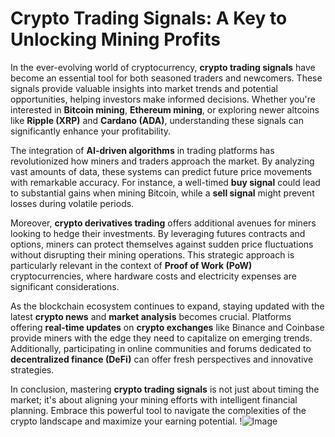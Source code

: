 # Crypto Trading Signals: A Key to Unlocking Mining Profits

In the ever-evolving world of cryptocurrency, **crypto trading signals** have become an essential tool for both seasoned traders and newcomers. These signals provide valuable insights into market trends and potential opportunities, helping investors make informed decisions. Whether you're interested in **Bitcoin mining**, **Ethereum mining**, or exploring newer altcoins like **Ripple (XRP)** and **Cardano (ADA)**, understanding these signals can significantly enhance your profitability.

The integration of **AI-driven algorithms** in trading platforms has revolutionized how miners and traders approach the market. By analyzing vast amounts of data, these systems can predict future price movements with remarkable accuracy. For instance, a well-timed **buy signal** could lead to substantial gains when mining Bitcoin, while a **sell signal** might prevent losses during volatile periods.

Moreover, **crypto derivatives trading** offers additional avenues for miners looking to hedge their investments. By leveraging futures contracts and options, miners can protect themselves against sudden price fluctuations without disrupting their mining operations. This strategic approach is particularly relevant in the context of **Proof of Work (PoW)** cryptocurrencies, where hardware costs and electricity expenses are significant considerations.

As the blockchain ecosystem continues to expand, staying updated with the latest **crypto news** and **market analysis** becomes crucial. Platforms offering **real-time updates** on **crypto exchanges** like Binance and Coinbase provide miners with the edge they need to capitalize on emerging trends. Additionally, participating in online communities and forums dedicated to **decentralized finance (DeFi)** can offer fresh perspectives and innovative strategies.

In conclusion, mastering **crypto trading signals** is not just about timing the market; it's about aligning your mining efforts with intelligent financial planning. Embrace this powerful tool to navigate the complexities of the crypto landscape and maximize your earning potential. !![Image](https://github.com/user-attachments/assets/590b50a7-4459-4e76-8a31-559aed223621)